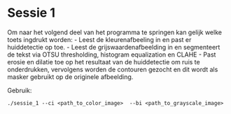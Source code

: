 # Sessie 1

Om naar het volgend deel van het programma te springen kan gelijk welke toets ingdrukt worden:
	- Leest de kleurenafbeeling in en past er huiddetectie op toe.
	- Leest de grijswaardenafbeelding in en segmenteert de tekst via OTSU thresholding, histogram equalization en CLAHE
	- Past erosie en dilatie toe op het resultaat van de huiddetectie om ruis te onderdrukken, vervolgens worden de contouren gezocht en dit wordt als masker gebruikt op de originele afbeelding.


Gebruik:
```
./sessie_1 --ci <path_to_color_image>  --bi <path_to_grayscale_image>
```
